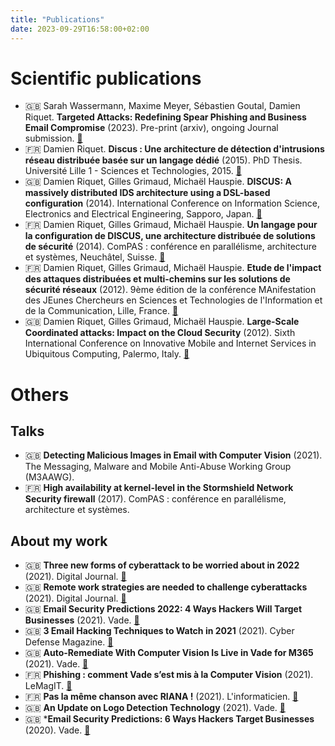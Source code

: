 ```yaml
---
title: "Publications"
date: 2023-09-29T16:58:00+02:00
---
```


# Scientific publications

- :uk: Sarah Wassermann, Maxime Meyer, Sébastien Goutal, Damien Riquet. **Targeted Attacks: Redefining Spear Phishing
and Business Email Compromise** (2023). Pre-print (arxiv), ongoing Journal submission.
[:link:](https://arxiv.org/abs/2309.14166)
- :fr: Damien Riquet. **Discus : Une architecture de détection d'intrusions réseau distribuée basée sur un langage
dédié** (2015). PhD Thesis. Université Lille 1 - Sciences et Technologies, 2015.
[:link:](https://theses.hal.science/tel-01757859/)
- :uk: Damien Riquet, Gilles Grimaud, Michaël Hauspie. **DISCUS: A massively distributed IDS architecture using a
DSL-based configuration** (2014). International Conference on Information Science, Electronics and Electrical Engineering, 
Sapporo, Japan.
[:link:](https://hal.univ-lille.fr/hal-00996876)
- :fr: Damien Riquet, Gilles Grimaud, Michaël Hauspie. **Un langage pour la configuration de DISCUS, une architecture
distribuée de solutions de sécurité** (2014). ComPAS : conférence en parallélisme, architecture et systèmes, 
Neuchâtel, Suisse. 
[:link:](https://hal.science/hal-00995674/)
- :fr: Damien Riquet, Gilles Grimaud, Michaël Hauspie. **Etude de l'impact des attaques distribuées et multi-chemins sur
les solutions de sécurité réseaux** (2012). 9ème édition de la conférence MAnifestation des JEunes Chercheurs en Sciences et
Technologies de l'Information et de la Communication, Lille, France.
[:link:](https://hal.science/hal-00746991/)
- :uk: Damien Riquet, Gilles Grimaud, Michaël Hauspie. **Large-Scale Coordinated attacks: Impact on the Cloud Security** (2012).
Sixth International Conference on Innovative Mobile and Internet Services in Ubiquitous Computing, Palermo, Italy.
[:link:](https://ieeexplore.ieee.org/abstract/document/6296915)

# Others

## Talks

- :uk: **Detecting Malicious Images in Email with Computer Vision** (2021). The Messaging, Malware and Mobile Anti-Abuse
Working Group (M3AAWG).
- :fr: **High availability at kernel-level in the Stormshield Network Security firewall** (2017). ComPAS : conférence en
parallélisme, architecture et systèmes.

## About my work

- :uk: **Three new forms of cyberattack to be worried about in 2022** (2021). Digital Journal.
[:link:](https://www.digitaljournal.com/tech-science/three-new-forms-of-cyberattack-to-be-worried-about-in-2022/article)
- :uk: **Remote work strategies are needed to challenge cyberattacks** (2021). Digital Journal.
[:link:](https://www.digitaljournal.com/business/remote-work-strategies-are-needed-to-challenge-cyberattacks/article/583294)
- :uk: **Email Security Predictions 2022: 4 Ways Hackers Will Target Businesses** (2021). Vade.
[:link:](https://www.vadesecure.com/en/blog/email-security-predictions)
- :uk: **3 Email Hacking Techniques to Watch in 2021** (2021). Cyber Defense Magazine.
[:link:](https://www.cyberdefensemagazine.com/3-email-hacking-techniques/)
- :uk: **Auto-Remediate With Computer Vision Is Live in Vade for M365** (2021). Vade.
[:link:](https://www.vadesecure.com/en/blog/auto-remediate-with-computer-vision-is-live-in-vade-for-m365)
- :fr: **Phishing : comment Vade s’est mis à la Computer Vision** (2021). LeMagIT.
[:link:](https://www.lemagit.fr/etude/Phishing-comment-Vade-Secure-sest-mis-a-la-Computer-Vision)
- :fr: **Pas la même chanson avec RIANA !** (2021). L'informaticien.
[:link:](https://www.linformaticien.com/magazine/cloud/57431-59pas-la-meme-chanson-avec-riana.html)
- :uk: **An Update on Logo Detection Technology** (2021). Vade.
[:link:](https://www.vadesecure.com/en/blog/an-update-on-logo-detection-technology)
- :uk: ***Email Security Predictions: 6 Ways Hackers Target Businesses** (2020). Vade.
[:link:](https://www.vadesecure.com/en/blog/email-security-predictions-6-ways-hackers-will-target-businesses/)
